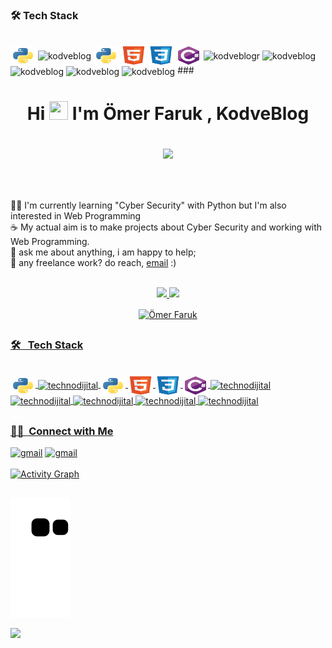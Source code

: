  <h3>🛠  Tech Stack</h3>
<div style="display: inline_block"><br>
    <img align="center" alt="kodveblog" height="30" width="40" src="https://raw.githubusercontent.com/devicons/devicon/master/icons/python/python-original.svg">
 <img align="center" alt="kodveblog" height="30" width="40" src="https://cdn.jsdelivr.net/gh/devicons/devicon/icons/php/php-original.svg"/>
  <img align="center" alt="kodveblog" height="30" width="40" src="https://raw.githubusercontent.com/devicons/devicon/master/icons/python/python-original.svg">
  <img align="center" alt="kodveblog" height="30" width="40" src="https://raw.githubusercontent.com/devicons/devicon/master/icons/html5/html5-original.svg">
  <img align="center" alt="kodveblog" height="30" width="40" src="https://raw.githubusercontent.com/devicons/devicon/master/icons/css3/css3-original.svg">
  <img align="center" alt="kodveblog" height="30" width="40" src="https://raw.githubusercontent.com/devicons/devicon/master/icons/csharp/csharp-original.svg">
  <img align="center" alt="kodveblogr" height="30" width="40" src="https://cdn.jsdelivr.net/gh/devicons/devicon/icons/perl/perl-original.svg" />
    <img align="center" alt="kodveblog" height="30" width="40" src="https://cdn.jsdelivr.net/gh/devicons/devicon/icons/c/c-original.svg" />
      <img align="center" alt="kodveblog" height="30" width="40" src="https://cdn.jsdelivr.net/gh/devicons/devicon/icons/go/go-original.svg" />
      <img align="center" alt="kodveblog" height="30" width="40" src="https://cdn.jsdelivr.net/gh/devicons/devicon/icons/bash/bash-original.svg" />
        <img align="center" alt="kodveblog" height="30" width="40" src="https://cdn.jsdelivr.net/gh/devicons/devicon/icons/javascript/javascript-original.svg" />
### 
  
  
<div align="center">
  <h1>
    Hi <img height="30" width="30" src="https://media.giphy.com/media/hvRJCLFzcasrR4ia7z/giphy.gif" width="25px"> I'm Ömer Faruk , KodveBlog
    <p align="center">
      <img src="https://capsule-render.vercel.app/api?type=waving&color=gradient&height=60&section=footer"/>
    </p>
  </h1>
</div>
<br>

👩‍💻 I'm currently learning "Cyber Security" with Python but I'm also interested in Web Programming
<br>
☕ My actual aim is to make projects about Cyber Security and working with Web Programming.
<br>
💬 ask me about anything, i am happy to help;
<br>
💼 any freelance work? do reach, [email](mailto:technodijital@gmail.com) :)

<div align="center">
  <br>
  <a href="https://github.com/kodveblog">
  <img height="180em" src="https://github-readme-stats.vercel.app/api?username=technodijital&show_icons=true&theme=merko&include_all_commits=true&count_private=true"/>
  <img height="180em" src="https://github-readme-stats.vercel.app/api/top-langs/?username=technodijital&layout=compact&langs_count=7&theme=merko"/>
</div>
  
  
<p align="center">
  <img width="600em" align="center" src="https://github-readme-streak-stats.herokuapp.com/?user=technodijital&theme=merko" alt="Ömer Faruk" />
</p>
  
  ##
  
### 🛠 &nbsp;  Tech Stack
<div style="display: inline_block"><br>
    <img align="center" alt="technodijital" height="30" width="40" src="https://raw.githubusercontent.com/devicons/devicon/master/icons/python/python-original.svg">
 <img align="center"  alt="technodijital" height="30" width="40" src="https://cdn.jsdelivr.net/gh/devicons/devicon/icons/php/php-original.svg"/>
  <img align="center"  alt="technodijital"  height="30" width="40" src="https://raw.githubusercontent.com/devicons/devicon/master/icons/python/python-original.svg">
  <img align="center"  alt="technodijital"  height="30" width="40" src="https://raw.githubusercontent.com/devicons/devicon/master/icons/html5/html5-original.svg">
  <img align="center" alt="technodijital"  height="30" width="40" src="https://raw.githubusercontent.com/devicons/devicon/master/icons/css3/css3-original.svg">
  <img align="center"  alt="technodijital"  height="30" width="40" src="https://raw.githubusercontent.com/devicons/devicon/master/icons/csharp/csharp-original.svg">
  <img align="center"  alt="technodijital"  height="30" width="40" src="https://cdn.jsdelivr.net/gh/devicons/devicon/icons/perl/perl-original.svg" />
    <img align="center"  alt="technodijital"  height="30" width="40" src="https://cdn.jsdelivr.net/gh/devicons/devicon/icons/c/c-original.svg" />
      <img align="center"  alt="technodijital" height="30" width="40" src="https://cdn.jsdelivr.net/gh/devicons/devicon/icons/go/go-original.svg" />
      <img align="center" alt="technodijital" height="30" width="40" src="https://cdn.jsdelivr.net/gh/devicons/devicon/icons/bash/bash-original.svg" />
        <img align="center"  alt="technodijital"  height="30" width="40" src="https://cdn.jsdelivr.net/gh/devicons/devicon/icons/javascript/javascript-original.svg" />
</div>
  
  ##
  
### 🤝🏻 &nbsp;Connect with Me
<div> 
  <a href="https://medium.com/@technodijital><img src="https://img.shields.io/badge/medium-9146FF.svg?style=for-the-badge&logo=medium&logoColor=white"/></a>
  <a href="mailto:technodijital@gmail.com" target="blank"><img src="https://img.shields.io/badge/Gmail-D14836?style=for-the-badge&logo=gmail&logoColor=white" alt="gmail" /></a>
    <a href="https://instagram.com/technodijital" target="blank"><img src="https://img.shields.io/badge/%C4%B0nstagram-white?style=for-the-badge&logo=instagram&logoColor=purple" alt="gmail" /></a>
</div>
  
<div>
  <br/>
    <a href="https://github.com/technodijital"><img alt="Activity Graph" src="https://activity-graph.herokuapp.com/graph?username=technodijital&bg_color=0D1117&color=5BCDEC&line=5BCDEC&point=FFFFFF&hide_border=true" /></a>
  <br/>
</div>
  
  ##

![Snake animation](https://github.com/AyseErdanisman/AyseErdanisman/blob/output/github-contribution-grid-snake.svg)

<a href="https://github.com/technodijital">
  <img src="https://shields-io-visitor-counter.herokuapp.com/badge?page=technodijital&style=for-the-badge">
<a>
